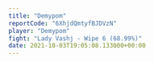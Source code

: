 ```yaml
---
title: "Demypom"
reportCode: "6XhjdQmtyfBJDVzN"
player: "Demypom"
fight: "Lady Vashj - Wipe 6 (68.99%)"
date: 2021-10-03T19:05:08.133000+00:00
---
```

